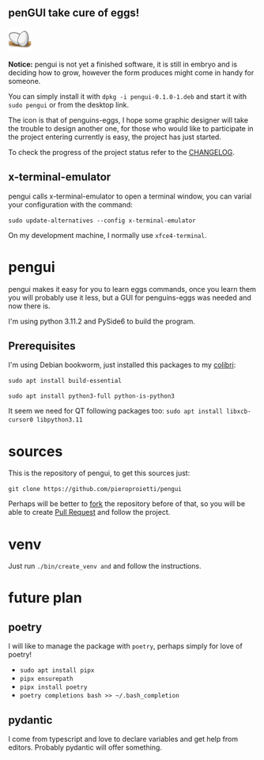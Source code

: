 ## **penGUI take cure of eggs!**
![icon](https://github.com/pieroproietti/pengui/blob/main/assets/pengui.png?raw=true)

**Notice:** pengui is not yet a finished software, it is still in embryo and is deciding how
 to grow, however the form produces might come in handy for someone. 

You can simply install it with `dpkg -i pengui-0.1.0-1.deb` and start it with `sudo pengui` or from the desktop link. 

The icon is that of penguins-eggs, I hope some graphic designer will take the trouble to design another one, for those who would like to participate in the project entering currently is easy, the project has just started.

To check the progress of the project status refer to the [CHANGELOG](https://github.com/pieroproietti/pengui/blob/main/CHANGELOG.md).


## x-terminal-emulator
pengui calls x-terminal-emulator to open a terminal window, you can varial your configuration with the command:

`sudo update-alternatives --config x-terminal-emulator`

On my development machine, I normally use `xfce4-terminal`.

# pengui

pengui makes it easy for you to learn eggs commands, once you learn them you will probably use it less, but a GUI for penguins-eggs was needed and now there is.

I'm using python 3.11.2 and PySide6 to build the program.

## Prerequisites

I'm using Debian bookworm, just installed this packages to my [colibri](https://sourceforge.net/projects/penguins-eggs/files/ISOS/debian/bookworm/arm64/):

`sudo apt install build-essential`

`sudo apt install python3-full python-is-python3`

It seem we need for QT following packages too: 
`sudo apt install libxcb-cursor0 libpython3.11` 

# sources
This is the repository of pengui, to get this sources just: 

`git clone https://github.com/pieroproietti/pengui`

Perhaps will be better to [fork](https://github.com/pieroproietti/pengui/fork) the repository before of that, so you will be able to create [Pull Request](https://github.com/pieroproietti/pengui/pulls) and follow the project.

# venv
Just run `./bin/create_venv and` and follow the instructions.

# future plan

## poetry
I will like to manage the package with `poetry`, perhaps simply for love of poetry!

* `sudo apt install pipx`
* `pipx ensurepath`
* `pipx install poetry`
* `poetry completions bash >> ~/.bash_completion`

## pydantic
I come from typescript and love to declare variables and get help from editors. Probably pydantic will offer something.
